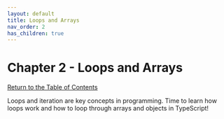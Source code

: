 ```yaml
---
layout: default
title: Loops and Arrays
nav_order: 2
has_children: true
---
```


# Chapter 2 - Loops and Arrays

[Return to the Table of Contents](../../index.md)

Loops and iteration are key concepts in programming.  Time to learn how loops work and how to loop through arrays and objects in TypeScript!